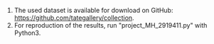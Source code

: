 1. The used dataset is available for download on GitHub: https://github.com/tategallery/collection.
2. For reproduction of the results, run "project_MH_2919411.py" with Python3.
